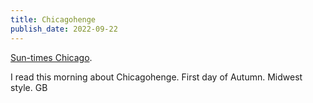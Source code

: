 ```yaml
---
title: Chicagohenge
publish_date: 2022-09-22
---
```


[Sun-times Chicago](https://chicago.suntimes.com/2019/9/18/20872399/chicagohenge-what-where-when-how).

I read this morning about Chicagohenge. First day of Autumn. Midwest style.
GB

